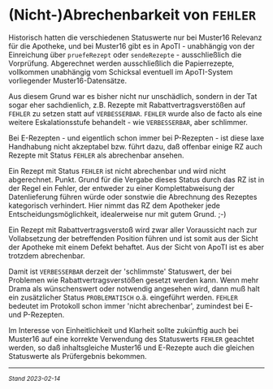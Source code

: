# (Nicht-)Abrechenbarkeit von `FEHLER`

Historisch hatten die verschiedenen Statuswerte nur bei Muster16 Relevanz für die Apotheke, und bei Muster16 gibt es in ApoTI - unabhängig von der Einreichung über `pruefeRezept` oder `sendeRezepte` - ausschließlich die Vorprüfung. Abgerechnet werden ausschließlich die Papierrezepte, vollkommen unabhängig vom Schicksal eventuell im ApoTI-System vorliegender Muster16-Datensätze.

Aus diesem Grund war es bisher nicht nur unschädlich, sondern in der Tat sogar eher sachdienlich, z.B. Rezepte mit Rabattvertragsverstößen auf `FEHLER` zu setzen statt auf `VERBESSERBAR`. `FEHLER` wurde also de facto als eine weitere Eskalationsstufe behandelt - wie `VERBESSERBAR`, aber schlimmer.

Bei E-Rezepten - und eigentlich schon immer bei P-Rezepten - ist diese laxe Handhabung nicht akzeptabel bzw. führt dazu, daß offenbar einige RZ auch Rezepte mit Status `FEHLER` als abrechenbar ansehen.

Ein Rezept mit Status `FEHLER` ist nicht abrechenbar und wird nicht abgerechnet. Punkt. Grund für die Vergabe dieses Status durch das RZ ist in der Regel ein Fehler, der entweder zu einer Komplettabweisung der Datenlieferung führen würde oder sonstwie die Abrechnung des Rezeptes kategorisch verhindert. Hier nimmt das RZ dem Apotheker jede Entscheidungsmöglichkeit, idealerweise nur mit gutem Grund. ;-)

Ein Rezept mit Rabattvertragsverstoß wird zwar aller Voraussicht nach zur Vollabsetzung der betreffenden Position führen und ist somit aus der Sicht der Apotheke mit einem Defekt behaftet. Aus der Sicht von ApoTI ist es aber trotzdem abrechenbar. 

Damit ist `VERBESSERBAR` derzeit der 'schlimmste' Statuswert, der bei Problemen wie Rabattvertragsverstößen gesetzt werden kann. Wenn mehr Drama als wünschenswert oder notwendig angesehen wird, dann muß halt ein zusätzlicher Status `PROBLEMATISCH` o.ä. eingeführt werden. `FEHLER` bedeutet im Protokoll schon immer 'nicht abrechenbar', zumindest bei E- und P-Rezepten.

Im Interesse von Einheitlichkeit und Klarheit sollte zukünftig auch bei Muster16 auf eine korrekte Verwendung des Statuswerts `FEHLER` geachtet werden, so daß inhaltsgleiche Muster16 und E-Rezepte auch die gleichen Statuswerte als Prüfergebnis bekommen.

---
<sup>*Stand 2023-02-14*</sup>